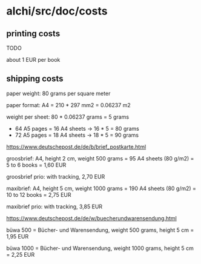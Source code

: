 # alchi/src/doc/costs

## printing costs

TODO

about 1 EUR per book

## shipping costs

paper weight: 80 grams per square meter

paper format: A4 = 210 * 297 mm2 = 0.06237 m2

weight per sheet: 80 * 0.06237 grams = 5 grams

* 64 A5 pages = 16 A4 sheets &rarr; 16 * 5 = 80 grams
* 72 A5 pages = 18 A4 sheets &rarr; 18 * 5 = 90 grams

https://www.deutschepost.de/de/b/brief_postkarte.html

groosbrief: A4, height 2 cm, weight 500 grams = 95 A4 sheets (80 g/m2) = 5 to 6 books = 1,60 EUR

groosbrief prio: with tracking, 2,70 EUR

maxibrief: A4, height 5 cm, weight 1000 grams = 190 A4 sheets (80 g/m2) = 10 to 12 books = 2,75 EUR

maxibrief prio: with tracking, 3,85 EUR

https://www.deutschepost.de/de/w/buecherundwarensendung.html

büwa 500 = Bücher- und Warensendung, weight 500 grams, height 5 cm = 1,95 EUR

büwa 1000 = Bücher- und Warensendung, weight 1000 grams, height 5 cm = 2,25 EUR
